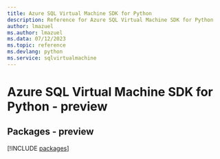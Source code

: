 ```yaml
---
title: Azure SQL Virtual Machine SDK for Python
description: Reference for Azure SQL Virtual Machine SDK for Python
author: lmazuel
ms.author: lmazuel
ms.data: 07/12/2023
ms.topic: reference
ms.devlang: python
ms.service: sqlvirtualmachine
---
```

# Azure SQL Virtual Machine SDK for Python - preview
## Packages - preview
[!INCLUDE [packages](sql-virtual-machine-index.md)]